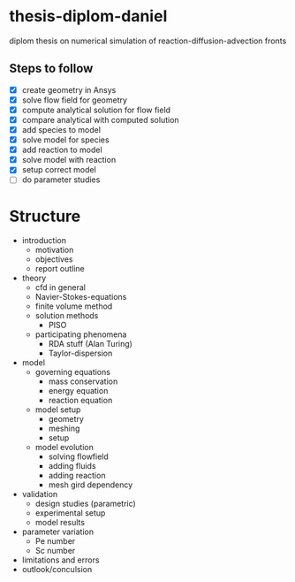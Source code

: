 # thesis-diplom-daniel

diplom thesis on numerical simulation of reaction-diffusion-advection fronts

## Steps to follow

- [x] create geometry in Ansys
- [x] solve flow field for geometry
- [x] compute analytical solution for flow field
- [x] compare analytical with computed solution
- [x] add species to model
- [x] solve model for species
- [x] add reaction to model
- [x] solve model with reaction
- [x] setup correct model
- [ ] do parameter studies

# Structure

- introduction
    - motivation
    - objectives
    - report outline
- theory
    - cfd in general
    - Navier-Stokes-equations
    - finite volume method
    - solution methods
        - PISO
    - participating phenomena
        - RDA stuff (Alan Turing)
        - Taylor-dispersion
- model
    - governing equations
        - mass conservation
        - energy equation
        - reaction equation
    - model setup
        - geometry
        - meshing
        - setup
    - model evolution
        - solving flowfield
        - adding fluids
        - adding reaction
        - mesh gird dependency
- validation
    - design studies (parametric)
    - experimental setup
    - model results
- parameter variation
    - Pe number
    - Sc number
- limitations and errors
- outlook/conculsion